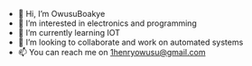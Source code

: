 - 👋 Hi, I’m OwusuBoakye
- 👀 I’m interested in electronics and programming
- 🌱 I’m currently learning IOT
- 💞️ I’m looking to collaborate and work on automated systems 
- 📫 You can reach me on 1henryowusu@gmail.com

<!---
OwusuBoakye/OwusuBoakye is a ✨ special ✨ repository because its `README.md` (this file) appears on your GitHub profile.
You can click the Preview link to take a look at your changes.
--->

